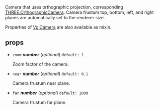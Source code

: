 Camera that uses orthographic projection,
corresponding [THREE.OrthographicCamera](https://threejs.org/docs/index.html#api/cameras/OrthographicCamera).
Camera frustum top, bottom, left, and right planes are automatically set to the renderer size.

Properties of [VglCamera](vgl-camera) are also available as mixin. 

## props 

- `zoom` ***number*** (*optional*) `default: 1` 

  Zoom factor of the camera. 

- `near` ***number*** (*optional*) `default: 0.1` 

  Camera frustum near plane. 

- `far` ***number*** (*optional*) `default: 2000` 

  Camera frustum far plane. 

